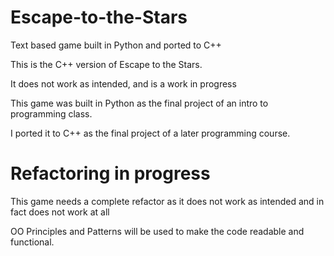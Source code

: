 # Escape-to-the-Stars
Text based game built in Python and ported to C++ 

This is the C++ version of Escape to the Stars. 

It does not work as intended, and is a work in progress

This game was built in Python as the final project of an intro to programming class.

I ported it to C++ as the final project of a later programming course. 

# Refactoring in progress
This game needs a complete refactor as it does not work as intended and in fact does not work at all

OO Principles and Patterns will be used to make the code readable and functional. 
